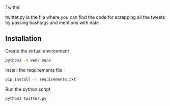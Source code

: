 Twitter

twitter.py is the file where you can find the code for scrapping all the tweets by passing hashtags and mentions with date

## Installation

Create the virtual environment  

```bash
python3 -m venv venv
```
Install the requirements file
```bash
pip install -r requirements.txt
```
Run the python script
```bash
python3 twitter.py
```
